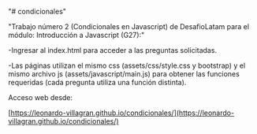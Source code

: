 "# condicionales" 

"Trabajo número 2 (Condicionales en Javascript) de DesafioLatam para el módulo: Introducción a Javascript (G27):"

-Ingresar al index.html para acceder a las preguntas solicitadas. 

-Las páginas utilizan el mismo css (assets/css/style.css y bootstrap) y el mismo archivo js (assets/javascript/main.js) para obtener las funciones requeridas (cada pregunta utiliza una función distinta). 

Acceso web desde:

[https://leonardo-villagran.github.io/condicionales/](https://leonardo-villagran.github.io/condicionales/)